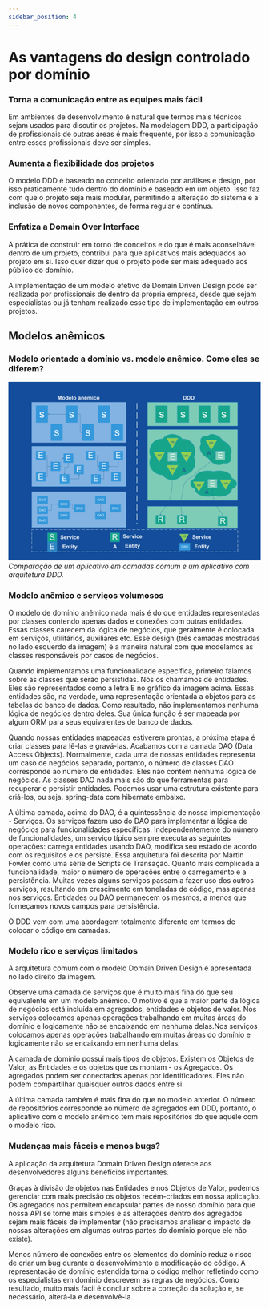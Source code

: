 ```yaml
---
sidebar_position: 4
---
```


# As vantagens do design controlado por domínio

### Torna a comunicação entre as equipes mais fácil

Em ambientes de desenvolvimento é natural que termos mais técnicos sejam usados para discutir os projetos. Na modelagem DDD, a participação de profissionais de outras áreas é mais frequente, por isso a comunicação entre esses profissionais deve ser simples.

### Aumenta a flexibilidade dos projetos

O modelo DDD é baseado no conceito orientado por análises e design, por isso praticamente tudo dentro do domínio é baseado em um objeto. Isso faz com que o projeto seja mais modular, permitindo a alteração do sistema e a inclusão de novos componentes, de forma regular e contínua.

### Enfatiza a Domain Over Interface

A prática de construir em torno de conceitos e do que é mais aconselhável dentro de um projeto, contribui para que aplicativos mais adequados ao projeto em si. Isso quer dizer que o projeto pode ser mais adequado aos público do domínio.

A implementação de um modelo efetivo de Domain Driven Design pode ser realizada por profissionais de dentro da própria empresa, desde que sejam especialistas ou já tenham realizado esse tipo de implementação em outros projetos.

## Modelos anêmicos

### Modelo orientado a domínio vs. modelo anêmico. Como eles se  diferem?

![enter image description here](./img/anemic_rich_model.png)
*Comparação de um aplicativo em camadas comum e um aplicativo com arquitetura DDD.*

### Modelo anêmico e serviços volumosos

O modelo de domínio anêmico nada mais é do que entidades representadas por classes contendo apenas dados e conexões com outras entidades. Essas classes carecem da lógica de negócios, que geralmente é colocada em serviços, utilitários, auxiliares etc. Esse design (três camadas mostradas no lado esquerdo da imagem) é a maneira natural com que modelamos as classes responsáveis ​​por casos de negócios.

Quando implementamos uma funcionalidade específica, primeiro falamos sobre as classes que serão persistidas. Nós os chamamos de entidades. Eles são representados como a letra E no gráfico da imagem acima. Essas entidades são, na verdade, uma representação orientada a objetos para as tabelas do banco de dados. Como resultado, não implementamos nenhuma lógica de negócios dentro deles. Sua única função é ser mapeada por algum ORM para seus equivalentes de banco de dados.

Quando nossas entidades mapeadas estiverem prontas, a próxima etapa é criar classes para lê-las e gravá-las. Acabamos com a camada DAO (Data Access Objects). Normalmente, cada uma de nossas entidades representa um caso de negócios separado, portanto, o número de classes DAO corresponde ao número de entidades. Eles não contêm nenhuma lógica de negócios. As classes DAO nada mais são do que ferramentas para recuperar e persistir entidades. Podemos usar uma estrutura existente para criá-los, ou seja. spring-data com hibernate embaixo.

A última camada, acima do DAO, é a quintessência de nossa implementação - Serviços. Os serviços fazem uso do DAO para implementar a lógica de negócios para funcionalidades específicas. Independentemente do número de funcionalidades, um serviço típico sempre executa as seguintes operações: carrega entidades usando DAO, modifica seu estado de acordo com os requisitos e os persiste. Essa arquitetura foi descrita por Martin Fowler como uma série de Scripts de Transação. Quanto mais complicada a funcionalidade, maior o número de operações entre o carregamento e a persistência. Muitas vezes alguns serviços passam a fazer uso dos outros serviços, resultando em crescimento em toneladas de código, mas apenas nos serviços. Entidades ou DAO permanecem os mesmos, a menos que forneçamos novos campos para persistência.

O DDD vem com uma abordagem totalmente diferente em termos de colocar o código em camadas.

### Modelo rico e serviços limitados

A arquitetura comum com o modelo Domain Driven Design é apresentada no lado direito da imagem.

Observe uma camada de serviços que é muito mais fina do que seu equivalente em um modelo anêmico. O motivo é que a maior parte da lógica de negócios está incluída em agregados, entidades e objetos de valor. Nos serviços colocamos apenas operações trabalhando em muitas áreas do domínio e logicamente não se encaixando em nenhuma delas.Nos serviços colocamos apenas operações trabalhando em muitas áreas do domínio e logicamente não se encaixando em nenhuma delas.

A camada de domínio possui mais tipos de objetos. Existem os Objetos de Valor, as Entidades e os objetos que os montam - os Agregados. Os agregados podem ser conectados apenas por identificadores. Eles não podem compartilhar quaisquer outros dados entre si.

A última camada também é mais fina do que no modelo anterior. O número de repositórios corresponde ao número de agregados em DDD, portanto, o aplicativo com o modelo anêmico tem mais repositórios do que aquele com o modelo rico.

### Mudanças mais fáceis e menos bugs?

A aplicação da arquitetura Domain Driven Design oferece aos desenvolvedores alguns benefícios importantes.

Graças à divisão de objetos nas Entidades e nos Objetos de Valor, podemos gerenciar com mais precisão os objetos recém-criados em nossa aplicação. Os agregados nos permitem encapsular partes de nosso domínio para que nossa API se torne mais simples e as alterações dentro dos agregados sejam mais fáceis de implementar (não precisamos analisar o impacto de nossas alterações em algumas outras partes do domínio porque ele não existe).

Menos número de conexões entre os elementos do domínio reduz o risco de criar um bug durante o desenvolvimento e modificação do código. A representação de domínio estendida torna o código melhor refletindo como os especialistas em domínio descrevem as regras de negócios. Como resultado, muito mais fácil é concluir sobre a correção da solução e, se necessário, alterá-la e desenvolvê-la.

